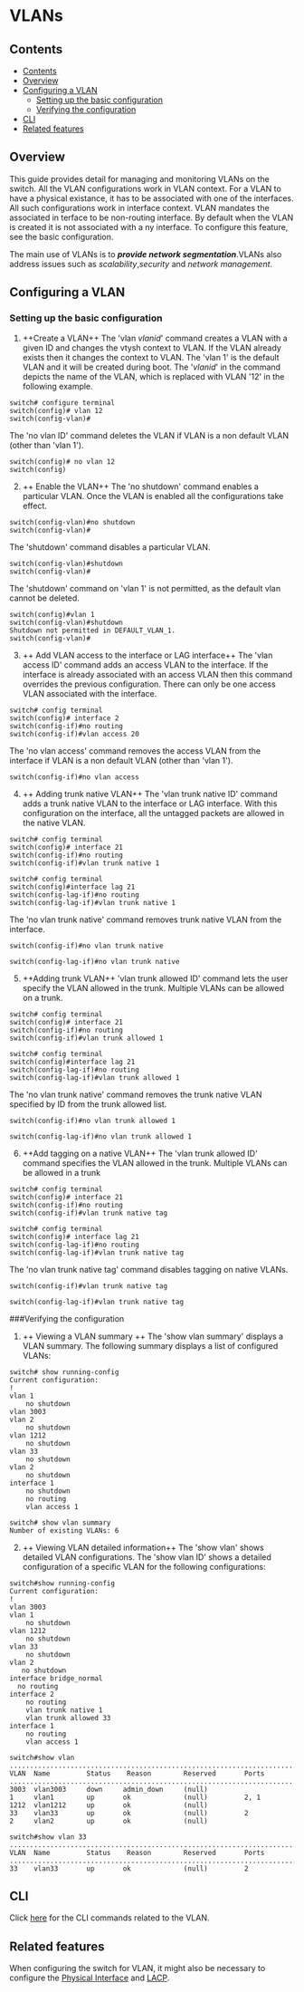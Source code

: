 VLANs
======

## Contents
- [Contents](#contents)
- [Overview](#Overview)
- [Configuring a VLAN](#configuring-VLAN)
	- [Setting up the basic configuration](#setting-up-the-basic-configuration)
	- [Verifying the configuration](#verifying-the-configuration)
- [CLI](#cli)
- [Related features](#related-features)


## Overview
This guide provides detail for managing and monitoring VLANs on the switch. All the VLAN configurations work in VLAN context. For a VLAN to have a physical existance, it has to be associated with one of the interfaces.
All such configurations work in interface context. VLAN mandates the associated in terface to be non-routing interface. By default when the VLAN is created it is not associated with a ny interface. To configure this feature, see the basic configuration.

The main use of VLANs is to ***provide network segmentation***.VLANs also address issues such as *scalability*,*security* and *network management*.

## Configuring a VLAN
### Setting up the basic configuration
1. ++Create a VLAN++
The 'vlan *vlanid*' command creates a VLAN with a given ID and changes the vtysh context to VLAN. If the VLAN already exists then it changes the context to VLAN. The 'vlan 1' is the default VLAN and it will be created during boot. The '*vlanid*' in the command depicts the name of the VLAN, which is replaced with VLAN '12' in the following example.
```
switch# configure terminal
switch(config)# vlan 12
switch(config-vlan)#
```
The 'no vlan ID' command deletes the VLAN if VLAN is a non default VLAN (other than 'vlan 1').
```
switch(config)# no vlan 12
switch(config)
```
2. ++ Enable the VLAN++
The 'no shutdown' command enables a particular VLAN. Once the VLAN is enabled all the configurations take effect.
```
switch(config-vlan)#no shutdown
switch(config-vlan)#
```
The 'shutdown' command disables a particular VLAN.
```
switch(config-vlan)#shutdown
switch(config-vlan)#
```
The 'shutdown' command on 'vlan 1' is not permitted, as the default vlan cannot be deleted.
```
switch(config)#vlan 1
switch(config-vlan)#shutdown
Shutdown not permitted in DEFAULT_VLAN_1.
switch(config-vlan)#
```

3. ++ Add VLAN access to the interface or LAG interface++
The 'vlan access ID' command adds an access VLAN to the interface. If the interface is already associated with an access VLAN then this command overrides the previous configuration. There can only be one access VLAN associated with the interface.
```
switch# config terminal
switch(config)# interface 2
switch(config-if)#no routing
switch(config-if)#vlan access 20
```
The 'no vlan access' command removes the access VLAN from the interface if VLAN is a non default VLAN (other than 'vlan 1').
```
switch(config-if)#no vlan access
```

4. ++ Adding trunk native VLAN++
The 'vlan trunk native ID' command adds a trunk native VLAN to the interface or LAG interface. With this configuration on the interface, all the untagged packets are allowed in the native VLAN.
```
switch# config terminal
switch(config)# interface 21
switch(config-if)#no routing
switch(config-if)#vlan trunk native 1
```
```
switch# config terminal
switch(config)#interface lag 21
switch(config-lag-if)#no routing
switch(config-lag-if)#vlan trunk native 1
```
The 'no vlan trunk native' command removes trunk native VLAN  from the interface.
```
switch(config-if)#no vlan trunk native
```
```
switch(config-lag-if)#no vlan trunk native
```

5. ++Adding trunk VLAN++
'vlan trunk allowed ID' command lets the user specify the VLAN allowed in the trunk. Multiple VLANs can be allowed on a trunk.
```
switch# config terminal
switch(config)# interface 21
switch(config-if)#no routing
switch(config-if)#vlan trunk allowed 1
```
```
switch# config terminal
switch(config)#interface lag 21
switch(config-lag-if)#no routing
switch(config-lag-if)#vlan trunk allowed 1
```
The 'no vlan trunk native' command removes the trunk native VLAN specified by ID from the trunk allowed list.
```
switch(config-if)#no vlan trunk allowed 1
```
```
switch(config-lag-if)#no vlan trunk allowed 1
```

6. ++Add tagging on a native VLAN++
The 'vlan trunk allowed ID' command specifies the VLAN allowed in the trunk. Multiple VLANs can be allowed in a trunk
```
switch# config terminal
switch(config)# interface 21
switch(config-if)#no routing
switch(config-if)#vlan trunk native tag
```
```
switch# config terminal
switch(config)# interface lag 21
switch(config-lag-if)#no routing
switch(config-lag-if)#vlan trunk native tag
```
The 'no vlan trunk native tag' command disables tagging on native VLANs.
```
switch(config-if)#vlan trunk native tag
```
```
switch(config-lag-if)#vlan trunk native tag
```
###Verifying the configuration
1. ++ Viewing a VLAN summary ++
The 'show vlan summary' displays a VLAN summary. The following summary displays a list of configured VLANs:
```
switch# show running-config
Current configuration:
!
vlan 1
    no shutdown
vlan 3003
vlan 2
    no shutdown
vlan 1212
    no shutdown
vlan 33
    no shutdown
vlan 2
    no shutdown
interface 1
    no shutdown
    no routing
    vlan access 1
```
```
switch# show vlan summary
Number of existing VLANs: 6
```

2. ++ Viewing VLAN detailed information++
The 'show vlan' shows detailed VLAN configurations.
The 'show vlan ID' shows a detailed configuration of a specific VLAN for the following configurations:
```
switch#show running-config
Current configuration:
!
vlan 3003
vlan 1
    no shutdown
vlan 1212
    no shutdown
vlan 33
    no shutdown
vlan 2
   no shutdown
interface bridge_normal
  no routing
interface 2
    no routing
    vlan trunk native 1
    vlan trunk allowed 33
interface 1
    no routing
    vlan access 1
```
```
switch#show vlan
...................................................................................
VLAN  Name         Status    Reason        Reserved       Ports
...................................................................................
3003  vlan3003     down     admin_down     (null)
1     vlan1        up       ok             (null)         2, 1
1212  vlan1212     up       ok             (null)
33    vlan33       up       ok             (null)         2
2     vlan2        up       ok             (null)
```
```
switch#show vlan 33
...................................................................................
VLAN  Name         Status    Reason        Reserved       Ports
...................................................................................
33    vlan33       up       ok             (null)         2
```







## CLI
Click [here](/documents/user/VLAN_cli) for the CLI commands related to the VLAN.


## Related features
When configuring the switch for VLAN, it might also be necessary to configure the [Physical Interface](/documents/user/interface_cli) and [LACP](/documents/user/lacp_cli).
